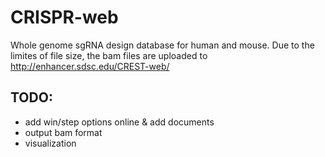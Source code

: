 # CRISPR-web

Whole genome sgRNA design database for human and mouse. Due to the limites of file size, the bam files are uploaded to http://enhancer.sdsc.edu/CREST-web/

## TODO:
* add win/step options online & add documents
* output bam format
* visualization
